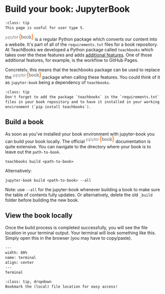 # Build your book: JupyterBook

```{admonition} User types
:class: tip
This page is useful for user type 5.
```

<a href="https://jupyterbook.org/"><img  style="display:inline-block; height:1.5em; width:auto; transform:translate(0, -0.15em)" src="../images/logo-wide.svg" alt="Jupyter book"></a> is a regular Python package which converts our content into a website. It's part of all of the `requirements.txt` files for a book repository. At TeachBooks we developed a Python package called `teachbooks` which takes over the these features and adds [additional features](/book/features/overview.md). One of those additional features, for example, is the workflow to GitHub Pages. 

Concretely, this means that the teachbooks package can be used to replace the <a href="https://jupyterbook.org/"><img  style="display:inline-block; height:1.5em; width:auto; transform:translate(0, -0.15em)" src="../images/logo-wide.svg" alt="Jupyter book"></a> package when calling these features. You could think of it as `jupyter-book` being a dependency of `teachbooks`.

```{admonition} Note
:class: tip
Don't forget to add the package `teachbooks` in the `requirements.txt` files in your book repository and to have it installed in your working environment (`pip install teachbooks`).
```

## Build a book

As soon as you've installed your book environment with jupyter-book you can build your book locally. The official <a href="https://jupyterbook.org/"><img  style="display:inline-block; height:1.5em; width:auto; transform:translate(0, -0.15em)" src="../images/logo-wide.svg" alt="Jupyter book"></a> documentation is quite extensive. You can navigate to the directory where your book is to leave out the `path-to-book`.

```
teachbooks build <path-to-book>
```
Alternatively:
```
jupyter-book build <path-to-book> --all
```

Note: use `--all` for the jupyter-book whenever building a book to make sure the table of contents fully updates. Or alternatively, delete the old `_build` folder before building the new book.

## View the book locally

Once the build process is completed successfully, you will see the file location in your terminal output. Your terminal will look something like this. Simply open this in the browser (you may have to copy/paste).

```{figure} ./figures/Terminal.PNG
---
width: 80%
name: terminal
align: center
---
Terminal
```

```{admonition} Tip
:class: tip, dropdown
Bookmark the (local) file location for easy access!
```
